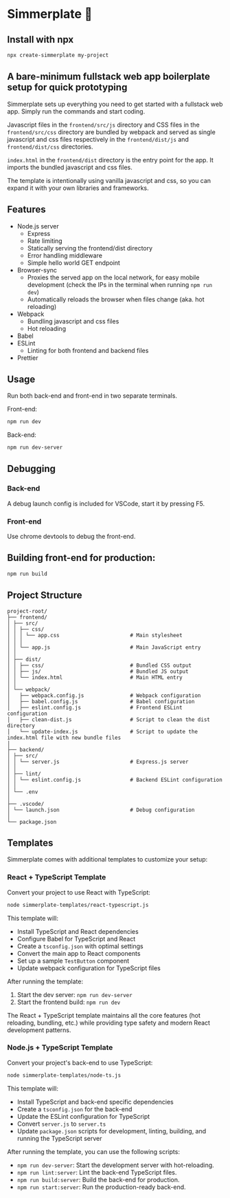 # Simmerplate 🍳

## Install with npx

```bash
npx create-simmerplate my-project
```

## A bare-minimum fullstack web app boilerplate setup for quick prototyping

Simmerplate sets up everything you need to get started with a fullstack web app. Simply run the commands and start coding.

Javascript files in the `frontend/src/js` directory and CSS files in the `frontend/src/css` directory are bundled by webpack and served as single javascript and css files respectively in the `frontend/dist/js` and `frontend/dist/css` directories.

`index.html` in the `frontend/dist` directory is the entry point for the app. It imports the bundled javascript and css files.

The template is intentionally using vanilla javascript and css, so you can expand it with your own libraries and frameworks.

## Features

-   Node.js server
    -   Express
    -   Rate limiting
    -   Statically serving the frontend/dist directory
    -   Error handling middleware
    -   Simple hello world GET endpoint
-   Browser-sync
    -   Proxies the served app on the local network, for easy mobile development (check the IPs in the terminal when running `npm run dev`)
    -   Automatically reloads the browser when files change (aka. hot reloading)
-   Webpack
    -   Bundling javascript and css files
    -   Hot reloading
-   Babel
-   ESLint
    -   Linting for both frontend and backend files
-   Prettier

## Usage
Run both back-end and front-end in two separate terminals.

Front-end:
```bash
npm run dev
```

Back-end:
```bash
npm run dev-server
```

## Debugging

### Back-end
A debug launch config is included for VSCode, start it by pressing F5.

### Front-end
Use chrome devtools to debug the front-end.

## Building front-end for production:

```bash
npm run build
```


## Project Structure
```
project-root/
├── frontend/
│ ├── src/
│ │ ├── css/
│ │ │ └── app.css                       # Main stylesheet
│ │ │
│ │ └── app.js                          # Main JavaScript entry
│ │
│ ├── dist/
│ │ ├── css/                            # Bundled CSS output
│ │ ├── js/                             # Bundled JS output
│ │ └── index.html                      # Main HTML entry
│ │
│ └── webpack/
│   ├── webpack.config.js               # Webpack configuration
│   ├── babel.config.js                 # Babel configuration
│   ├── eslint.config.js                # Frontend ESLint configuration
│   ├── clean-dist.js                   # Script to clean the dist directory
│   └── update-index.js                 # Script to update the index.html file with new bundle files
│
├── backend/
│ ├── src/
│ │ └── server.js                       # Express.js server
│ │
│ ├── lint/
│ │ └── eslint.config.js                # Backend ESLint configuration
│ │
│ └── .env
│
├── .vscode/
│ └── launch.json                       # Debug configuration
│
└── package.json
```

## Templates

Simmerplate comes with additional templates to customize your setup:

### React + TypeScript Template

Convert your project to use React with TypeScript:

```bash
node simmerplate-templates/react-typescript.js
```

This template will:
- Install TypeScript and React dependencies
- Configure Babel for TypeScript and React
- Create a `tsconfig.json` with optimal settings
- Convert the main app to React components
- Set up a sample `TestButton` component
- Update webpack configuration for TypeScript files

After running the template:
1. Start the dev server: `npm run dev-server`
2. Start the frontend build: `npm run dev`

The React + TypeScript template maintains all the core features (hot reloading, bundling, etc.) while providing type safety and modern React development patterns.

### Node.js + TypeScript Template

Convert your project's back-end to use TypeScript:

```bash
node simmerplate-templates/node-ts.js
```

This template will:
- Install TypeScript and back-end specific dependencies
- Create a `tsconfig.json` for the back-end
- Update the ESLint configuration for TypeScript
- Convert `server.js` to `server.ts`
- Update `package.json` scripts for development, linting, building, and running the TypeScript server

After running the template, you can use the following scripts:
- `npm run dev-server`: Start the development server with hot-reloading.
- `npm run lint:server`: Lint the back-end TypeScript files.
- `npm run build:server`: Build the back-end for production.
- `npm run start:server`: Run the production-ready back-end.